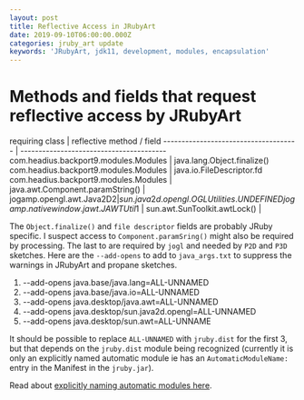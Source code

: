 ```yaml
---
layout: post
title: Reflective Access in JRubyArt
date: 2019-09-10T06:00:00.000Z
categories: jruby_art update
keywords: 'JRubyArt, jdk11, development, modules, encapsulation'
---
```


# Methods and fields that request reflective access by JRubyArt

<style> table{ border-collapse: collapse; border-spacing: 0; border:2px solid #0000FF; } th{ border:2px solid #0000FF; } </style>

 requiring class | reflective method / field ------------------------------------- | ---------------------------------------- com.headius.backport9.modules.Modules | java.lang.Object.finalize() com.headius.backport9.modules.Modules | java.io.FileDescriptor.fd com.headius.backport9.modules.Modules | java.awt.Component.paramString() | jogamp.opengl.awt.Java2D$2 | sun.java2d.opengl.OGLUtilities.UNDEFINED jogamp.nativewindow.jawt.JAWTUtil$1 | sun.awt.SunToolkit.awtLock() |

The `Object.finalize()` and `file descriptor` fields are probably JRuby specific. I suspect access to `Component.paramSring()` might also be required by processing. The last to are required by `jogl` and needed by `P2D` and `P3D` sketches. Here are the `--add-opens` to add to `java_args.txt` to suppress the warnings in JRubyArt and propane sketches.

1. --add-opens java.base/java.lang=ALL-UNNAMED
2. --add-opens java.base/java.io=ALL-UNNAMED
3. --add-opens java.desktop/java.awt=ALL-UNNAMED
4. --add-opens java.desktop/sun.java2d.opengl=ALL-UNNAMED
5. --add-opens java.desktop/sun.awt=ALL-UNNAME

It should be possible to replace `ALL-UNNAMED` with `jruby.dist` for the first 3, but that depends on the `jruby.dist` module being recognized (currently it is only an explicitly named automatic module ie has an `AutomaticModuleName:` entry in the Manifest in the `jruby.jar`).

Read about [explicitly naming automatic modules here](https://dzone.com/articles/explicitly-naming-automatic-java-modules).
